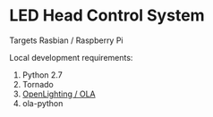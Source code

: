 # LED Head Control System

Targets Rasbian / Raspberry Pi

Local development requirements:

1. Python 2.7
2. Tornado
3. [OpenLighting / OLA](https://www.openlighting.org/)
4. ola-python
